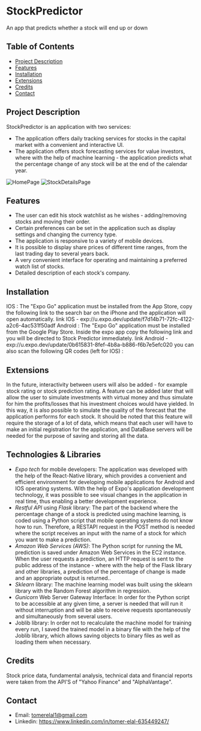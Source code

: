 # StockPredictor
An app that predicts whether a stock will end up or down

## Table of Contents

- [Project Description](#Project-Description)
- [Features](#Features)
- [Installation](#installation)
- [Extensions](#Extensions)
- [Credits](#credits)
- [Contact](#contact)
  
## Project Description
StockPredictor is an application with two services:
* The application offers daily tracking services for stocks in the capital market with a convenient and interactive UI.
* The application offers stock forecasting services for value investors, where with the help of machine learning - the application predicts what the percentage change of any stock will be at the end of the calendar year.


![HomePage](https://github.com/TomerElal/StockPredictor/assets/126855038/b0307ea0-70bf-4a5c-920f-a150c04ae927)
![StockDetailsPage](https://github.com/TomerElal/StockPredictor/assets/126855038/23a57416-870e-4914-ad0e-0e4c385e2375)


## Features
- The user can edit his stock watchlist as he wishes - adding/removing stocks and moving their order.
- Certain preferences can be set in the application such as display settings and changing the currency type.
- The application is responsive to a variety of mobile devices.
- It is possible to display share prices of different time ranges, from the last trading day to several years back.
- A very convenient interface for operating and maintaining a preferred watch list of stocks.
- Detailed description of each stock's company.
  
## Installation
IOS : The "Expo Go" application must be installed from the App Store, copy the following link to the search bar on the iPhone and the application will open automatically.
link IOS - exp://u.expo.dev/update/f7d14b71-72fc-4122-a2c6-4ac531f50adf
Android : The "Expo Go" application must be installed from the Google Play Store. Inside the expo app copy the following link and you will be directed to Stock Predictor immediately.
link Android - exp://u.expo.dev/update/0b615831-8fef-4b8a-b886-f6b7e5efc020
you can also scan the following QR codes (left for IOS) : 


## Extensions
In the future, interactivity between users will also be added - for example stock rating or stock prediction rating.
A feature can be added later that will allow the user to simulate investments with virtual money and thus simulate for him the profits/losses that his investment choices would have yielded.
In this way, it is also possible to simulate the quality of the forecast that the application performs for each stock.
It should be noted that this feature will require the storage of a lot of data, which means that each user will have to make an initial registration for the application, and DataBase servers will be needed for the purpose of saving and storing all the data.

## Technologies & Libraries
- *Expo tech* for mobile developers: The application was developed with the help of the React-Native library, which provides a convenient and efficient environment for developing mobile applications for 
  Android and IOS operating systems. With the help of Expo's application development technology, it was possible to see visual changes in the application in real time, thus enabling a better development 
  experience.
- *Restful API* using *Flask* library: The part of the backend where the percentage change of a stock is predicted using machine learning, is coded using a Python script that mobile operating systems do 
  not know how to run. Therefore, a RESTAPI request in the POST method is needed where the script receives an input with the name of a stock for which you want to make a prediction.
- *Amazon Web Services (AWS)*: The Python script for running the ML prediction is saved under Amazon Web Services in the EC2 instance. When the user requests a prediction, an HTTP request is sent to the 
  public address of the instance - where with the help of the Flask library and other libraries, a prediction of the percentage of change is made and an appropriate output is returned..
- *Sklearn* library: The machine learning model was built using the sklearn library with the Random Forest algorithm in regression.
- *Gunicorn* Web Server Gateway Interface: In order for the Python script to be accessible at any given time, a server is needed that will run it without interruption and will be able to receive requests 
  spontaneously and simultaneously from several users.
- Joblib library: In order not to recalculate the machine model for training every run, I saved the trained model in a binary file with the help of the Joblib library, which allows saving objects to 
  binary files as well as loading them when necessary.

## Credits
Stock price data, fundamental analysis, technical data and financial reports were taken from the API'S of "Yahoo Finance" and "AlphaVantage".

## Contact
- Email: tomerelal1@gmail.com
- Linkedin: https://www.linkedin.com/in/tomer-elal-635449247/
